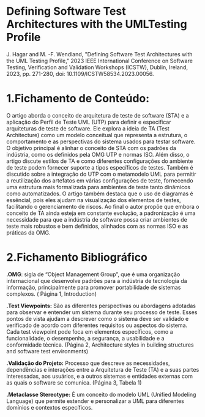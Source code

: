 # Defining Software Test Architectures with the UMLTesting Profile
J. Hagar and M. -F. Wendland, "Defining Software Test Architectures with the UML Testing Profile," 2023 IEEE International Conference on Software Testing, Verification and Validation Workshops (ICSTW), Dublin, Ireland, 2023, pp. 271-280, doi: 10.1109/ICSTW58534.2023.00056.

# 1.Fichamento de Conteúdo:

O artigo aborda o conceito de arquitetura de teste de software (STA) e a aplicação do Perfil de Teste UML (UTP) para definir e especificar arquiteturas de teste de software. Ele explora a ideia de TA (Test Architecture) como um modelo conceitual que representa a estrutura, o comportamento e as perspectivas do sistema usados para testar software. O objetivo principal é alinhar o conceito de STA com os padrões da indústria, como os definidos pela OMG UTP e normas ISO. Além disso, o artigo discute estilos de TA e como diferentes configurações do ambiente de teste podem fornecer suporte a tipos específicos de testes. Também é discutido sobre a integração do UTP com o metamodelo UML para permitir a reutilização dos artefatos em várias configurações de teste, fornecendo uma estrutura mais formalizada para ambientes de teste tanto dinâmicos como automatizados. O artigo também destaca que o uso de diagramas é essêncial, pois eles ajudam na visualização dos elementos de testes, facilitando o gerenciamento de riscos. Ao final o autor propõe que embora o conceito de TA ainda esteja em constante evolução, a padronização é uma necessidade para que a indústria de software possa criar ambientes de teste mais robustos e bem definidos, alinhados com as normas ISO e as práticas da OMG.


# 2.Fichamento Bibliográfico

**.OMG**: sigla de “Object Management Group”, que é uma organização internacional que desenvolve padrões para a indústria de tecnologia da informação, principalmente para promover portabilidade de sistemas complexos. ( Página 1, Introduction)

**.Test Viewpoints:** São as diferentes perspectivas ou abordagens adotadas para observar e entender um sistema durante seu processo de teste. Esses pontos de vista ajudam a descrever como o sistema deve ser validado e verificado de acordo com diferentes requisitos ou aspectos do sistema. Cada test viewpoint pode foca em elementos específicos, como a funcionalidade, o desempenho, a segurança, a usabilidade e a conformidade técnica. (Página 2, Architecture styles in building structures and software test environments)


**.Validação do Projeto:** Processo que descreve as  necessidades, dependências e interações entre a Arquitetura de Teste (TA) e a suas partes interessadas, aos usuários, e a outros sistemas e entidades externas com as quais o software se comunica. (Página 3, Tabela 1)

**.Metaclasse Stereotype:** É um conceito do modelo UML (Unified Modeling Language) que permite estender e personalizar a UML para diferentes domínios e contextos específicos.








